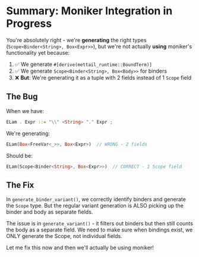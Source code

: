 # Summary: Moniker Integration in Progress

You're absolutely right - we're **generating** the right types (`Scope<Binder<String>, Box<Expr>>`), but we're not actually **using** moniker's functionality yet because:

1. ✅ We generate `#[derive(mettail_runtime::BoundTerm)]` 
2. ✅ We generate `Scope<Binder<String>, Box<Body>>` for binders
3. ❌ **But**: We're generating it as a tuple with 2 fields instead of 1 `Scope` field

## The Bug

When we have:
```rust
ELam . Expr ::= "\\" <String> "." Expr ;
```

We're generating:
```rust
ELam(Box<FreeVar<_>>, Box<Expr>)  // WRONG - 2 fields
```

Should be:
```rust
ELam(Scope<Binder<String>, Box<Expr>>)  // CORRECT - 1 Scope field
```

## The Fix

In `generate_binder_variant()`, we correctly identify binders and generate the `Scope` type. But the regular variant generation is ALSO picking up the binder and body as separate fields.

The issue is in `generate_variant()` - it filters out binders but then still counts the body as a separate field. We need to make sure when bindings exist, we ONLY generate the Scope, not individual fields.

Let me fix this now and then we'll actually be using moniker!

